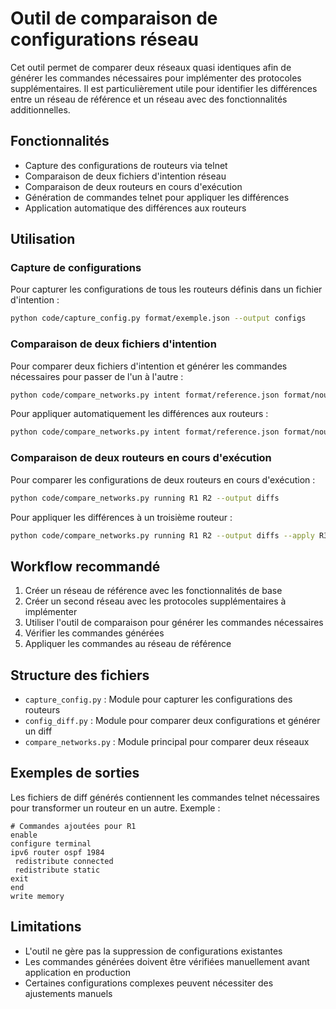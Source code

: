 # Outil de comparaison de configurations réseau

Cet outil permet de comparer deux réseaux quasi identiques afin de générer les commandes nécessaires pour implémenter des protocoles supplémentaires. Il est particulièrement utile pour identifier les différences entre un réseau de référence et un réseau avec des fonctionnalités additionnelles.

## Fonctionnalités

- Capture des configurations de routeurs via telnet
- Comparaison de deux fichiers d'intention réseau
- Comparaison de deux routeurs en cours d'exécution
- Génération de commandes telnet pour appliquer les différences
- Application automatique des différences aux routeurs

## Utilisation

### Capture de configurations

Pour capturer les configurations de tous les routeurs définis dans un fichier d'intention :

```bash
python code/capture_config.py format/exemple.json --output configs
```

### Comparaison de deux fichiers d'intention

Pour comparer deux fichiers d'intention et générer les commandes nécessaires pour passer de l'un à l'autre :

```bash
python code/compare_networks.py intent format/reference.json format/nouveau.json --output diffs
```

Pour appliquer automatiquement les différences aux routeurs :

```bash
python code/compare_networks.py intent format/reference.json format/nouveau.json --output diffs --apply
```

### Comparaison de deux routeurs en cours d'exécution

Pour comparer les configurations de deux routeurs en cours d'exécution :

```bash
python code/compare_networks.py running R1 R2 --output diffs
```

Pour appliquer les différences à un troisième routeur :

```bash
python code/compare_networks.py running R1 R2 --output diffs --apply R3
```

## Workflow recommandé

1. Créer un réseau de référence avec les fonctionnalités de base
2. Créer un second réseau avec les protocoles supplémentaires à implémenter
3. Utiliser l'outil de comparaison pour générer les commandes nécessaires
4. Vérifier les commandes générées
5. Appliquer les commandes au réseau de référence

## Structure des fichiers

- `capture_config.py` : Module pour capturer les configurations des routeurs
- `config_diff.py` : Module pour comparer deux configurations et générer un diff
- `compare_networks.py` : Module principal pour comparer deux réseaux

## Exemples de sorties

Les fichiers de diff générés contiennent les commandes telnet nécessaires pour transformer un routeur en un autre. Exemple :

```
# Commandes ajoutées pour R1
enable
configure terminal
ipv6 router ospf 1984
 redistribute connected
 redistribute static
exit
end
write memory
```

## Limitations

- L'outil ne gère pas la suppression de configurations existantes
- Les commandes générées doivent être vérifiées manuellement avant application en production
- Certaines configurations complexes peuvent nécessiter des ajustements manuels